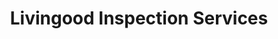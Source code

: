 ---
title: "Livingood Inspection Services"
url: /renton-seattle/livingood-inspection-services/
shop: shop
---